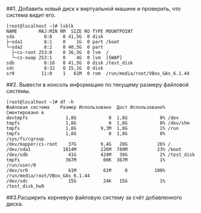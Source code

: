 ##1. Добавить новый диск к виртуальной машине и проверить, что система видит его.
```
[root@localhost ~]# lsblk
NAME        MAJ:MIN RM  SIZE RO TYPE MOUNTPOINT
sda           8:0    0 41,5G  0 disk 
├─sda1        8:1    0    1G  0 part /boot
└─sda2        8:2    0 40,5G  0 part 
  ├─cs-root 253:0    0 36,5G  0 lvm  /
  └─cs-swap 253:1    0    4G  0 lvm  [SWAP]
sdb           8:16   0 41,5G  0 disk /test_disk
sdc           8:32   0 15,1G  0 disk 
sr0          11:0    1   61M  0 rom  /run/media/root/VBox_GAs_6.1.44
```
##2. Вывести в консоль информацию по текущему размеру файловой системы.
```
[root@localhost ~]# df -h
Файловая система    Размер Использовано  Дост Использовано% Cмонтировано в
devtmpfs              1,8G            0  1,8G            0% /dev
tmpfs                 1,8G            0  1,8G            0% /dev/shm
tmpfs                 1,8G         9,3M  1,8G            1% /run
tmpfs                 1,8G            0  1,8G            0% /sys/fs/cgroup
/dev/mapper/cs-root    37G         9,4G   28G           26% /
/dev/sda1            1014M         226M  789M           23% /boot
/dev/sdb               41G         424M   39G            2% /test_disk
tmpfs                 367M          60K  367M            1% /run/user/0
/dev/sr0               61M          61M     0          100% /run/media/root/VBox_GAs_6.1.44
/dev/sdc               15G          24K   15G            1% /test_disk_hw9
```
##3.Расширить корневую файловую систему за счёт добавленного диска.
```


